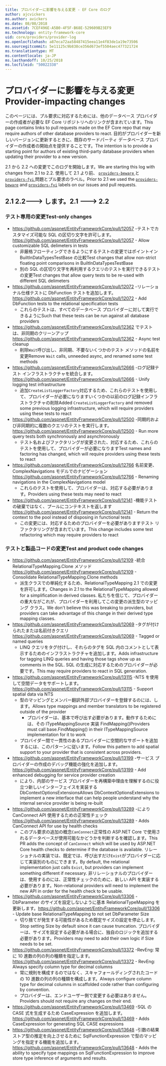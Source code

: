 ```yaml
---
title: プロバイダーに影響を与える変更 - EF Core のログ
author: ajcvickers
ms.author: avickers
ms.date: 08/08/2018
ms.assetid: 7CEF496E-A5B0-4F5F-B68E-529609B23EF9
ms.technology: entity-framework-core
uid: core/providers/provider-log
ms.openlocfilehash: a87eca72aa58487415eea11e4f83de1a19e73506
ms.sourcegitcommit: 5e11125c9b838ce356d673ef5504aec477321724
ms.translationtype: MT
ms.contentlocale: ja-JP
ms.lasthandoff: 10/25/2018
ms.locfileid: "50022338"
---
```

# <a name="provider-impacting-changes"></a><span data-ttu-id="4bb1a-102">プロバイダーに影響を与える変更</span><span class="sxs-lookup"><span data-stu-id="4bb1a-102">Provider-impacting changes</span></span>

<span data-ttu-id="4bb1a-103">このページには、プル要求に対応するためには、他のデータベース プロバイダーの作成者が必要な EF Core リポジトリへのリンクが含まれています。</span><span class="sxs-lookup"><span data-stu-id="4bb1a-103">This page contains links to pull requests made on the EF Core repo that may require authors of other database providers to react.</span></span> <span data-ttu-id="4bb1a-104">目的がプロバイダーを新しいバージョンに更新するときに、既存のサードパーティ データベース プロバイダーの作成者の開始点を提供することです。</span><span class="sxs-lookup"><span data-stu-id="4bb1a-104">The intention is to provide a starting point for authors of existing third-party database providers when updating their provider to a new version.</span></span>

<span data-ttu-id="4bb1a-105">2.1 から 2.2 への変更でこのログを開始します。</span><span class="sxs-lookup"><span data-stu-id="4bb1a-105">We are starting this log with changes from 2.1 to 2.2.</span></span> <span data-ttu-id="4bb1a-106">使用して 2.1 より前、 [ `providers-beware` ](https://github.com/aspnet/EntityFrameworkCore/labels/providers-beware)と[ `providers-fyi` ](https://github.com/aspnet/EntityFrameworkCore/labels/providers-fyi)問題とプル要求のラベル。</span><span class="sxs-lookup"><span data-stu-id="4bb1a-106">Prior to 2.1 we used the [`providers-beware`](https://github.com/aspnet/EntityFrameworkCore/labels/providers-beware) and [`providers-fyi`](https://github.com/aspnet/EntityFrameworkCore/labels/providers-fyi) labels on our issues and pull requests.</span></span>

## <a name="21-----22"></a><span data-ttu-id="4bb1a-107">2.1 2.2---> します。</span><span class="sxs-lookup"><span data-stu-id="4bb1a-107">2.1 ---> 2.2</span></span>

### <a name="test-only-changes"></a><span data-ttu-id="4bb1a-108">テスト専用の変更</span><span class="sxs-lookup"><span data-stu-id="4bb1a-108">Test-only changes</span></span>

* <span data-ttu-id="4bb1a-109">https://github.com/aspnet/EntityFrameworkCore/pull/12057 -テストでカスタマイズ可能な SQL の区切り文字を許可します。</span><span class="sxs-lookup"><span data-stu-id="4bb1a-109">https://github.com/aspnet/EntityFrameworkCore/pull/12057 - Allow customizable SQL delimeters in tests</span></span>
  * <span data-ttu-id="4bb1a-110">非厳格フローティングできるようにするテストの変更ではポイントイン BuiltInDataTypesTestBase の比較</span><span class="sxs-lookup"><span data-stu-id="4bb1a-110">Test changes that allow non-strict floating point comparisons in BuiltInDataTypesTestBase</span></span>
  * <span data-ttu-id="4bb1a-111">別の SQL の区切り文字を再利用するクエリのテストを実行できるテストの変更</span><span class="sxs-lookup"><span data-stu-id="4bb1a-111">Test changes that allow query tests to be re-used with different SQL delimeters</span></span>
* <span data-ttu-id="4bb1a-112">https://github.com/aspnet/EntityFrameworkCore/pull/12072 -リレーショナル仕様テストに DbFunction テストを追加します。</span><span class="sxs-lookup"><span data-stu-id="4bb1a-112">https://github.com/aspnet/EntityFrameworkCore/pull/12072 - Add DbFunction tests to the relational specification tests</span></span>
  * <span data-ttu-id="4bb1a-113">これらのテストは、すべてのデータベース プロバイダーに対して実行できるように</span><span class="sxs-lookup"><span data-stu-id="4bb1a-113">Such that these tests can be run against all database providers</span></span>
* <span data-ttu-id="4bb1a-114">https://github.com/aspnet/EntityFrameworkCore/pull/12362 でテストは、非同期のクリーンアップ</span><span class="sxs-lookup"><span data-stu-id="4bb1a-114">https://github.com/aspnet/EntityFrameworkCore/pull/12362 - Async test cleanup</span></span>
  * <span data-ttu-id="4bb1a-115">削除`Wait`呼び出し、非同期、不要ないくつかのテスト メソッドの名前を変更</span><span class="sxs-lookup"><span data-stu-id="4bb1a-115">Remove `Wait` calls, unneeded async, and renamed some test methods</span></span>
* <span data-ttu-id="4bb1a-116">https://github.com/aspnet/EntityFrameworkCore/pull/12666 -ログ記録テスト インフラストラクチャを統合します。</span><span class="sxs-lookup"><span data-stu-id="4bb1a-116">https://github.com/aspnet/EntityFrameworkCore/pull/12666 - Unify logging test infrastructure</span></span>
  * <span data-ttu-id="4bb1a-117">追加`CreateListLoggerFactory`対応するため、これらのテストを使用して、プロバイダーが必要になりますいくつかの以前のログ記録インフラストラクチャの削除</span><span class="sxs-lookup"><span data-stu-id="4bb1a-117">Added `CreateListLoggerFactory` and removed some previous logging infrastructure, which will require providers using these tests to react</span></span>
* <span data-ttu-id="4bb1a-118">https://github.com/aspnet/EntityFrameworkCore/pull/12500 -同期的および非同期的に複数のクエリのテストを実行します。</span><span class="sxs-lookup"><span data-stu-id="4bb1a-118">https://github.com/aspnet/EntityFrameworkCore/pull/12500 - Run more query tests both synchronously and asynchronously</span></span>
  * <span data-ttu-id="4bb1a-119">テスト名およびファクタリングが変更された、対応するため、これらのテストを使用して、プロバイダーが必要になります</span><span class="sxs-lookup"><span data-stu-id="4bb1a-119">Test names and factoring has changed, which will require providers using these tests to react</span></span>
* <span data-ttu-id="4bb1a-120">https://github.com/aspnet/EntityFrameworkCore/pull/12766 名前変更、ComplexNavigations モデルでのナビゲーション</span><span class="sxs-lookup"><span data-stu-id="4bb1a-120">https://github.com/aspnet/EntityFrameworkCore/pull/12766 - Renaming navigations in the ComplexNavigations model</span></span>
  * <span data-ttu-id="4bb1a-121">これらのテストを使用して、プロバイダーは、対応する必要があります。</span><span class="sxs-lookup"><span data-stu-id="4bb1a-121">Providers using these tests may need to react</span></span>
* <span data-ttu-id="4bb1a-122">https://github.com/aspnet/EntityFrameworkCore/pull/12141 -機能テストの破棄ではなく、プールにコンテキストを返します</span><span class="sxs-lookup"><span data-stu-id="4bb1a-122">https://github.com/aspnet/EntityFrameworkCore/pull/12141 - Return the context to the pool instead of disposing in functional tests</span></span>
  * <span data-ttu-id="4bb1a-123">この変更には、対応するためのプロバイダーを必要がありますテスト リファクタリングが含まれています。</span><span class="sxs-lookup"><span data-stu-id="4bb1a-123">This change includes some test refactoring which may require providers to react</span></span>


### <a name="test-and-product-code-changes"></a><span data-ttu-id="4bb1a-124">テストと製品コードの変更</span><span class="sxs-lookup"><span data-stu-id="4bb1a-124">Test and product code changes</span></span>

* <span data-ttu-id="4bb1a-125">https://github.com/aspnet/EntityFrameworkCore/pull/12109 -統合 RelationalTypeMapping.Clone メソッド</span><span class="sxs-lookup"><span data-stu-id="4bb1a-125">https://github.com/aspnet/EntityFrameworkCore/pull/12109 - Consolidate RelationalTypeMapping.Clone methods</span></span>
  * <span data-ttu-id="4bb1a-126">派生クラスでの単純化するため、RelationalTypeMapping 2.1 での変更を許可します。</span><span class="sxs-lookup"><span data-stu-id="4bb1a-126">Changes in 2.1 to the RelationalTypeMapping allowed for a simplification in derived classes.</span></span> <span data-ttu-id="4bb1a-127">私たちを信じて、プロバイダーの重大ながこれが、プロバイダーを利用してこの変更の派生型のマッピング クラス。</span><span class="sxs-lookup"><span data-stu-id="4bb1a-127">We don't believe this was breaking to providers, but providers can take advantage of this change in their derived type mapping classes.</span></span>
* <span data-ttu-id="4bb1a-128">https://github.com/aspnet/EntityFrameworkCore/pull/12069 -タグが付けられたまたは名前付きクエリ</span><span class="sxs-lookup"><span data-stu-id="4bb1a-128">https://github.com/aspnet/EntityFrameworkCore/pull/12069 - Tagged or named queries</span></span>
  * <span data-ttu-id="4bb1a-129">LINQ クエリをタグ付けし、それらのタグを SQL 内のコメントとして表示するためのインフラストラクチャを追加します。</span><span class="sxs-lookup"><span data-stu-id="4bb1a-129">Adds infrastructure for tagging LINQ queries and having those tags show up as comments in the SQL.</span></span> <span data-ttu-id="4bb1a-130">SQL の生成に対応するためのプロバイダーが必要です。</span><span class="sxs-lookup"><span data-stu-id="4bb1a-130">This may require providers to react in SQL generation.</span></span>
* <span data-ttu-id="4bb1a-131">https://github.com/aspnet/EntityFrameworkCore/pull/13115 -NTS を使用して空間データをサポートします。</span><span class="sxs-lookup"><span data-stu-id="4bb1a-131">https://github.com/aspnet/EntityFrameworkCore/pull/13115 - Support spatial data via NTS</span></span>
  * <span data-ttu-id="4bb1a-132">型のマッピングとメンバー翻訳外部プロバイダーを登録するのには、します。</span><span class="sxs-lookup"><span data-stu-id="4bb1a-132">Allows type mappings and member translators to be registered outside of the provider</span></span>
    * <span data-ttu-id="4bb1a-133">プロバイダーは、基本で呼び出す必要があります。動作するためには、その ITypeMappingSource 実装 FindMapping()</span><span class="sxs-lookup"><span data-stu-id="4bb1a-133">Providers must call base.FindMapping() in their ITypeMappingSource implementation for it to work</span></span>
  * <span data-ttu-id="4bb1a-134">プロバイダー間で一貫性のあるプロバイダーに空間的なサポートを追加するには、このパターンに従います。</span><span class="sxs-lookup"><span data-stu-id="4bb1a-134">Follow this pattern to add spatial support to your provider that is consistent across providers.</span></span>
* <span data-ttu-id="4bb1a-135">https://github.com/aspnet/EntityFrameworkCore/pull/13199 -サービス プロバイダーの作成のデバッグ機能の強化を追加します。</span><span class="sxs-lookup"><span data-stu-id="4bb1a-135">https://github.com/aspnet/EntityFrameworkCore/pull/13199 - Add enhanced debugging for service provider creation</span></span>
  * <span data-ttu-id="4bb1a-136">により、内部のサービス プロバイダーを再構築中理由を理解するのに役立つ新しいインターフェイスを実装する DbContextOptionsExtensions</span><span class="sxs-lookup"><span data-stu-id="4bb1a-136">Allows DbContextOptionsExtensions to implement a new interface that can help people understand why the internal service provider is being re-built</span></span>
* <span data-ttu-id="4bb1a-137">https://github.com/aspnet/EntityFrameworkCore/pull/13289 -により CanConnect API 使用するための正常性チェック</span><span class="sxs-lookup"><span data-stu-id="4bb1a-137">https://github.com/aspnet/EntityFrameworkCore/pull/13289 - Adds CanConnect API for use by health checks</span></span>
  * <span data-ttu-id="4bb1a-138">このプル要求の追加の概念`CanConnect`正常性の ASP.NET Core で使用されるデータベースが使用可能なかどうかを判断するを確認します。</span><span class="sxs-lookup"><span data-stu-id="4bb1a-138">This PR adds the concept of `CanConnect` which will be used by ASP.NET Core health checks to determine if the database is available.</span></span> <span data-ttu-id="4bb1a-139">リレーショナルの実装では、既定では、呼び出すだけ`Exist`がプロバイダーに応じて実装別のものにできます。</span><span class="sxs-lookup"><span data-stu-id="4bb1a-139">By default, the relational implementation just calls `Exist`, but providers can implement something different if necessary.</span></span> <span data-ttu-id="4bb1a-140">非リレーショナルのプロバイダーは、使用するのには、正常性チェックのために、新しい API を実装する必要があります。</span><span class="sxs-lookup"><span data-stu-id="4bb1a-140">Non-relational providers will need to implement the new API in order for the health check to be usable.</span></span>
* <span data-ttu-id="4bb1a-141">https://github.com/aspnet/EntityFrameworkCore/pull/13306 -DbParameter のサイズを設定しないように基本 RelationalTypeMapping を更新します。</span><span class="sxs-lookup"><span data-stu-id="4bb1a-141">https://github.com/aspnet/EntityFrameworkCore/pull/13306 - Update base RelationalTypeMapping to not set DbParameter Size</span></span>
  * <span data-ttu-id="4bb1a-142">切り捨てが発生する可能性があるため既定サイズの設定を停止します。</span><span class="sxs-lookup"><span data-stu-id="4bb1a-142">Stop setting Size by default since it can cause truncation.</span></span> <span data-ttu-id="4bb1a-143">プロバイダーは、サイズを設定する必要がある場合に、独自のロジックを追加する必要があります。</span><span class="sxs-lookup"><span data-stu-id="4bb1a-143">Providers may need to add their own logic if Size needs to be set.</span></span>
* <span data-ttu-id="4bb1a-144">https://github.com/aspnet/EntityFrameworkCore/pull/13372 -RevEng: 常に 10 進数の列の列の種類を指定します。</span><span class="sxs-lookup"><span data-stu-id="4bb1a-144">https://github.com/aspnet/EntityFrameworkCore/pull/13372 - RevEng: Always specify column type for decimal columns</span></span>
  * <span data-ttu-id="4bb1a-145">常に規則を構成するのではなく、スキャフォールディングされたコードの 10 進数の列の列の種類を構成します。</span><span class="sxs-lookup"><span data-stu-id="4bb1a-145">Always configure column type for decimal columns in scaffolded code rather than configuring by convention.</span></span>
  * <span data-ttu-id="4bb1a-146">プロバイダーは、エンドユーザー側で変更する必要はありません。</span><span class="sxs-lookup"><span data-stu-id="4bb1a-146">Providers should not require any changes on their end.</span></span>
* <span data-ttu-id="4bb1a-147">https://github.com/aspnet/EntityFrameworkCore/pull/13469 -SQL の CASE 式を生成するため CaseExpression を追加します。</span><span class="sxs-lookup"><span data-stu-id="4bb1a-147">https://github.com/aspnet/EntityFrameworkCore/pull/13469 - Adds CaseExpression for generating SQL CASE expressions</span></span>
* <span data-ttu-id="4bb1a-148">https://github.com/aspnet/EntityFrameworkCore/pull/13648 -引数の結果ストア型の推定を向上させるために SqlFunctionExpression で型のマッピングを指定する機能を追加します。</span><span class="sxs-lookup"><span data-stu-id="4bb1a-148">https://github.com/aspnet/EntityFrameworkCore/pull/13648 - Adds the ability to specify type mappings on SqlFunctionExpression to improve store type inference of arguments and results.</span></span>
